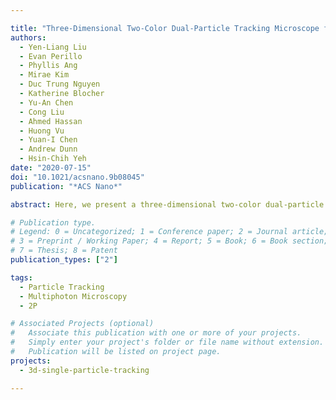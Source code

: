 ```yaml
---

title: "Three-Dimensional Two-Color Dual-Particle Tracking Microscope for Monitoring DNA Conformational Changes and Nanoparticle Landings on Live Cells"
authors:
  - Yen-Liang Liu
  - Evan Perillo
  - Phyllis Ang
  - Mirae Kim
  - Duc Trung Nguyen
  - Katherine Blocher
  - Yu-An Chen
  - Cong Liu
  - Ahmed Hassan
  - Huong Vu
  - Yuan-I Chen
  - Andrew Dunn
  - Hsin-Chih Yeh
date: "2020-07-15"
doi: "10.1021/acsnano.9b08045"
publication: "*ACS Nano*"

abstract: Here, we present a three-dimensional two-color dual-particle tracking (3D-2C-DPT) technique that can simultaneously localize two spectrally distinct targets in three dimensions with a time resolution down to 5 ms. The dual-targets can be tracked with separation distances from 33 to 250 nm with tracking precisions of ∼15 nm (for static targets) and ∼35 nm (for freely diffusing targets). Since each target is individually localized, a wealth of data can be extracted, such as the relative 3D position, the 2D rotation, and the separation distance between the two targets. Using this technique, we turn a double-stranded DNA (dsDNA)-linked dumbbell-like dimer into a nanoscopic optical ruler to quantify the bending dynamics of nicked or gapped dsDNA molecules in free solution by manipulating the design of dsDNA linkers (1-nick, 3-nt, 6-nt, or 9-nt single-strand gap), and the results show the increase of $k_{on}$ (linear to bent) from 3.2 to 10.7 $s^{–1}$. The 3D-2C-DPT is then applied to observe translational and rotational motions of the landing of an antibody-conjugated nanoparticle on the plasma membrane of living cells, revealing the reduction of rotations possibly due to interactions with membrane receptors. This study demonstrates that this 3D-2C-DPT technique is a new tool to shed light on the conformational changes of biomolecules and the intermolecular interactions on plasma membrane.

# Publication type.
# Legend: 0 = Uncategorized; 1 = Conference paper; 2 = Journal article;
# 3 = Preprint / Working Paper; 4 = Report; 5 = Book; 6 = Book section;
# 7 = Thesis; 8 = Patent
publication_types: ["2"]

tags:
  - Particle Tracking
  - Multiphoton Microscopy
  - 2P

# Associated Projects (optional)
#   Associate this publication with one or more of your projects.
#   Simply enter your project's folder or file name without extension.
#   Publication will be listed on project page.
projects:
  - 3d-single-particle-tracking

---
```

